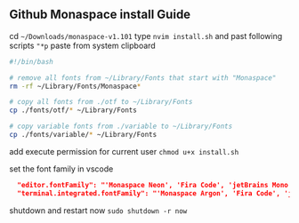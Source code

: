 ## Github Monaspace install Guide


cd `~/Downloads/monaspace-v1.101`
type `nvim install.sh` and past following scripts
`"*p` paste from system clipboard
```sh
#!/bin/bash

# remove all fonts from ~/Library/Fonts that start with "Monaspace"
rm -rf ~/Library/Fonts/Monaspace*

# copy all fonts from ./otf to ~/Library/Fonts
cp ./fonts/otf/* ~/Library/Fonts

# copy variable fonts from ./variable to ~/Library/Fonts
cp ./fonts/variable/* ~/Library/Fonts
```


add execute permission for current user `chmod u+x install.sh`


set the font family in vscode

```json
  "editor.fontFamily": "'Monaspace Neon', 'Fira Code', 'jetBrains Mono'",
  "terminal.integrated.fontFamily": "'Monaspace Argon', 'Fira Code', 'jetBrains Mono'",
```

shutdown and restart now
`sudo shutdown -r now`